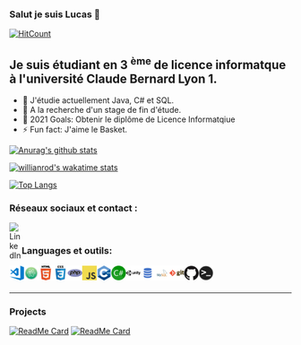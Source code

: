 ### Salut je suis Lucas 👋

[![HitCount](http://hits.dwyl.com/Lucas-Rakotomalala/Lucas-Rakotomalala.svg)](http://hits.dwyl.com/Lucas-Rakotomalala/Lucas-Rakotomalala)



## Je suis étudiant en 3 <sup>ème</sup> de licence informatque à l'université Claude Bernard Lyon 1.

- 🌱 J'étudie actuellement Java, C# et SQL.
- 👯 A la recherche d'un stage de fin d'étude.
- 🥅 2021 Goals: Obtenir le diplôme de Licence Informatqiue 
- ⚡ Fun fact: J'aime le Basket.

[![Anurag's github stats](https://github-readme-stats.vercel.app/api?username=Lucas-Rakotomalala&show_icons=true&title_color=ff0000&text_color=ff0000&icon_color=ff0000&bg_color=000000&locale=fr)](https://github.com/anuraghazra/github-readme-stats)

[![willianrod's wakatime stats](https://github-readme-stats.vercel.app/api/wakatime?username=LucasRakotomalala)](https://github.com/anuraghazra/github-readme-stats)

[![Top Langs](https://github-readme-stats.vercel.app/api/top-langs/?username=Lucas-Rakotomalala&lang_counut=8)](https://github.com/anuraghazra/github-readme-stats)

### Réseaux sociaux et contact :

[<img align="left" alt="LinkedIn" width="22px" src="https://cdn.jsdelivr.net/npm/simple-icons@v3/icons/linkedin.svg" />][linkedin]

<br />

### Languages et outils:

<img align="left" alt="Visual Studio Code" width="26px" src="https://raw.githubusercontent.com/github/explore/80688e429a7d4ef2fca1e82350fe8e3517d3494d/topics/visual-studio-code/visual-studio-code.png" />
<img align="left" alt="Atom" width="26px" src="https://raw.githubusercontent.com/github/explore/80688e429a7d4ef2fca1e82350fe8e3517d3494d/topics/atom/atom.png" />
<img align="left" alt="HTML5" width="26px" src="https://raw.githubusercontent.com/github/explore/80688e429a7d4ef2fca1e82350fe8e3517d3494d/topics/html/html.png" />
<img align="left" alt="CSS3" width="26px" src="https://raw.githubusercontent.com/github/explore/80688e429a7d4ef2fca1e82350fe8e3517d3494d/topics/css/css.png" />
<img align="left" alt="PHP" width="26px" src="https://raw.githubusercontent.com/github/explore/ccc16358ac4530c6a69b1b80c7223cd2744dea83/topics/php/php.png" />
<img align="left" alt="JavaScript" width="26px" src="https://raw.githubusercontent.com/github/explore/80688e429a7d4ef2fca1e82350fe8e3517d3494d/topics/javascript/javascript.png" />
<img align="left" alt="C++" width="26px" src="https://raw.githubusercontent.com/github/explore/80688e429a7d4ef2fca1e82350fe8e3517d3494d/topics/cpp/cpp.png" />
<img align="left" alt="C#" width="26px" src="https://raw.githubusercontent.com/github/explore/80688e429a7d4ef2fca1e82350fe8e3517d3494d/topics/csharp/csharp.png" />
<img align="left" alt="Unity" width="26px" src="https://raw.githubusercontent.com/github/explore/80688e429a7d4ef2fca1e82350fe8e3517d3494d/topics/unity/unity.png" />
<img align="left" alt="SQL" width="26px" src="https://raw.githubusercontent.com/github/explore/80688e429a7d4ef2fca1e82350fe8e3517d3494d/topics/sql/sql.png" />
<img align="left" alt="MySQL" width="26px" src="https://raw.githubusercontent.com/github/explore/80688e429a7d4ef2fca1e82350fe8e3517d3494d/topics/mysql/mysql.png" />
<img align="left" alt="Git" width="26px" src="https://raw.githubusercontent.com/github/explore/80688e429a7d4ef2fca1e82350fe8e3517d3494d/topics/git/git.png" />
<img align="left" alt="GitHub" width="26px" src="https://raw.githubusercontent.com/github/explore/78df643247d429f6cc873026c0622819ad797942/topics/github/github.png" />
<img align="left" alt="Terminal" width="26px" src="https://raw.githubusercontent.com/github/explore/80688e429a7d4ef2fca1e82350fe8e3517d3494d/topics/terminal/terminal.png" />

<br />
<br />

---
### Projects

[![ReadMe Card](https://github-readme-stats.vercel.app/api/pin/?username=Lucas-Rakotomalala&repo=Hunter)](https://github.com/Lucas-Rakotomalala/HUnter)
[![ReadMe Card](https://github-readme-stats.vercel.app/api/pin/?username=Lucas-Rakotomalala&repo=Pinterest)](https://github.com/Lucas-Rakotomalala/Pinterest)


[linkedin]: https://www.linkedin.com/in/lucas-rakotomalala-pro
